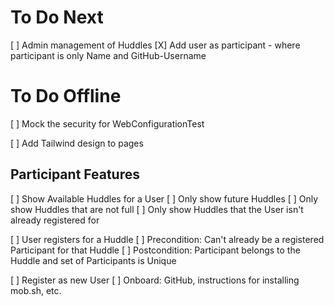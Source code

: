 # To Do Next

[ ] Admin management of Huddles
    [X] Add user as participant - where participant is only Name and GitHub-Username

# To Do Offline

[ ] Mock the security for WebConfigurationTest

[ ] Add Tailwind design to pages

## Participant Features

[ ] Show Available Huddles for a User
    [ ] Only show future Huddles
    [ ] Only show Huddles that are not full
    [ ] Only show Huddles that the User isn't already registered for

[ ] User registers for a Huddle
    [ ] Precondition: Can't already be a registered Participant for that Huddle
    [ ] Postcondition: Participant belongs to the Huddle and set of Participants is Unique

[ ] Register as new User
    [ ] Onboard: GitHub, instructions for installing mob.sh, etc.